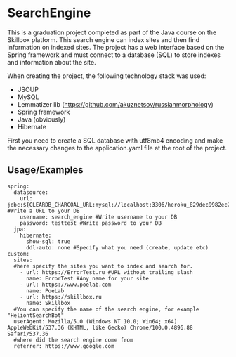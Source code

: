 # SearchEngine
This is a graduation project completed as part of the Java course on the Skillbox platform. This search engine can index sites and then find information on indexed sites. The project has a web interface based on the Spring framework and must connect to a database (SQL) to store indexes and information about the site.

When creating the project, the following technology stack was used:
- JSOUP
- MySQL
- Lemmatizer lib (https://github.com/akuznetsov/russianmorphology)
- Spring framework
- Java (obviously)
- Hibernate

First you need to create a SQL database with utf8mb4 encoding and make the necessary changes to the application.yaml file at the root of the project.

## Usage/Examples
```YML
spring:
  datasource:
    url: jdbc:${CLEARDB_CHARCOAL_URL:mysql://localhost:3306/heroku_829dec9982ec23c} #Write a URL to your DB
    username: search_engine #Write username to your DB
    password: testtest #Write password to your DB
  jpa:
    hibernate:
      show-sql: true
      ddl-auto: none #Specify what you need (create, update etc)
custom:
  sites:
  #here specify the sites you want to index and search for.
    - url: https://ErrorTest.ru #URL without trailing slash
      name: ErrorTest #Any name for your site
    - url: https://www.poelab.com
      name: PoeLab
    - url: https://skillbox.ru
      name: Skillbox
  #You can specify the name of the search engine, for example "HeliontSearchBot"
  userAgent: Mozilla/5.0 (Windows NT 10.0; Win64; x64) AppleWebKit/537.36 (KHTML, like Gecko) Chrome/100.0.4896.88 Safari/537.36
  #where did the search engine come from
  referrer: https://www.google.com
```
